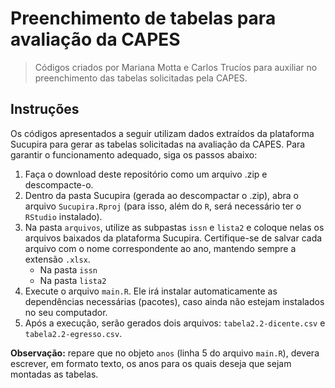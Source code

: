 # Preenchimento de tabelas para avaliação da CAPES

> Códigos criados por Mariana Motta e Carlos Trucíos para auxiliar no preenchimento das tabelas solicitadas pela CAPES.

## Instruções

Os códigos apresentados a seguir utilizam dados extraídos da plataforma Sucupira para gerar as tabelas solicitadas na avaliação da CAPES. Para garantir o funcionamento adequado, siga os passos abaixo:

1.  Faça o download deste repositório como um arquivo .zip e descompacte-o.
2.  Dentro da pasta Sucupira (gerada ao descompactar o .zip), abra o arquivo `Sucupira.Rproj` (para isso, além do `R`, será necessário ter o `RStudio` instalado).
3.  Na pasta `arquivos`, utilize as subpastas `issn` e `lista2` e coloque nelas os arquivos baixados da plataforma Sucupira. Certifique-se de salvar cada arquivo com o nome correspondente ao ano, mantendo sempre a extensão `.xlsx`.
    -   Na pasta `issn`
    -   Na pasta `lista2`
4.  Execute o arquivo `main.R`. Ele irá instalar automaticamente as dependências necessárias (pacotes), caso ainda não estejam instalados no seu computador.
5.  Após a execução, serão gerados dois arquivos: `tabela2.2-dicente.csv` e `tabela2.2-egresso.csv`.

**Observação:** repare que no objeto `anos` (linha 5 do arquivo `main.R`), devera escrever, em formato texto, os anos para os quais deseja que sejam montadas as tabelas.
